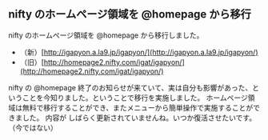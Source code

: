 ## nifty のホームページ領域を @homepage から移行

nifty のホームページ領域を @homepage から移行しました。


* （新）[http://igapyon.a.la9.jp/igapyon/](http://igapyon.a.la9.jp/igapyon/)
* （旧）[http://homepage2.nifty.com/igat/igapyon/](http://homepage2.nifty.com/igat/igapyon/)


nifty の @homepage 終了のお知らせが来ていて、実は自分も影響があった、ということを今知りました。ということで移行を実施しました。
ホームページ領域は無料で移行することができ、またメニューから簡単操作で実施することができました。
内容が しばらく更新されていませんね。いつか復活させたいです。（今ではない）
